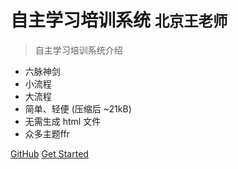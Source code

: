 <!-- _coverpage.md -->


<!-- ![logo](_media/icon.jpg) -->

# 自主学习培训系统 <small>北京王老师</small>

> 自主学习培训系统介绍

- 六脉神剑
- 小流程
- 大流程
- 简单、轻便 (压缩后 ~21kB)
- 无需生成 html 文件
- 众多主题ffr

[GitHub](https://github.com/docsifyjs/docsify/)
[Get Started](#docsify)
